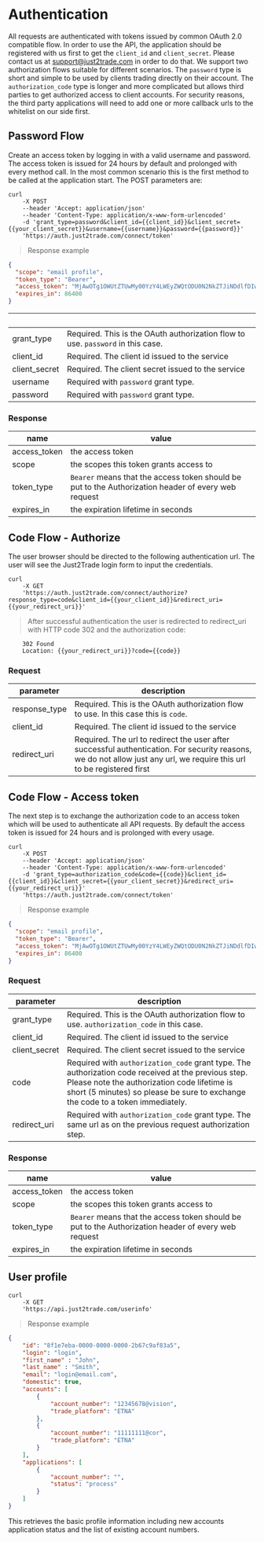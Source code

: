 # Authentication

All requests are authenticated with tokens issued by common OAuth 2.0 compatible flow. In order to use the API, the application should be registered with us first to get the `client_id` and `client_secret`. Please contact us at support@just2trade.com in order to do that. We support two authorization flows suitable for different scenarios. The `password` type is short and simple to be used by clients trading directly on their account. The `authorization_code` type is longer and more complicated but allows third parties to get authorized access to client accounts. For security reasons, the third party applications will need to add one or more callback urls to the whitelist on our side first.

## Password Flow
Create an access token by logging in with a valid username and password. The access token is issued for 24 hours by default and prolonged with every method call. In the most common scenario this is the first method to be called at the application start. The POST parameters are:

```shell
curl
    -X POST
    --header 'Accept: application/json'
    --header 'Content-Type: application/x-www-form-urlencoded'
    -d 'grant_type=password&client_id={{client_id}}&client_secret={{your_client_secret}}&username={{username}}&password={{password}}'
    'https://auth.just2trade.com/connect/token'
```

> Response example

```json
{
  "scope": "email profile",
  "token_type": "Bearer",
  "access_token": "MjAwOTg1OWUtZTUwMy00YzY4LWEyZWQtODU0N2NkZTJiNDdlfDIwMTcxMDA3MTkyNDQzfHRlc3R8U2VyZ2V5fE1pbmtvdg==",
  "expires_in": 86400
}
```

&nbsp; | &nbsp;
---- | ----
grant_type | Required. This is the OAuth authorization flow to use. `password` in this case.
client_id | Required. The client id issued to the service
client_secret | Required. The client secret issued to the service
username | Required with `password` grant type.
password | Required with `password` grant type.

### Response
name | value
---- | ----
access_token | the access token
scope | the scopes this token grants access to
token_type | `Bearer` means that the access token should be put to the Authorization header of every web request
expires_in | the expiration lifetime in seconds


## Code Flow - Authorize
The user browser should be directed to the following authentication url. The user will see the Just2Trade login form to input the credentials.

```shell
curl
    -X GET
    'https://auth.just2trade.com/connect/authorize?response_type=code&client_id={{your_client_id}}&redirect_uri={{your_redirect_uri}}'
```

> After successful authentication the user is redirected to redirect_uri with HTTP code 302 and the authorization code:

```shell
    302 Found
    Location: {{your_redirect_uri}}?code={{code}}
```

### Request
parameter | description
---- | ----
response_type | Required. This is the OAuth authorization flow to use. In this case this is `code`.
client_id | Required. The client id issued to the service
redirect_uri | Required. The url to redirect the user after successful authentication. For security reasons, we do not allow just any url, we require this url to be registered first


## Code Flow - Access token
The next step is to exchange the authorization code to an access token which will be used to authenticate all API requests. By default the access token is issued for 24 hours and is prolonged with every usage.

```shell
curl
    -X POST
    --header 'Accept: application/json'
    --header 'Content-Type: application/x-www-form-urlencoded'
    -d 'grant_type=authorization_code&code={{code}}&client_id={{client_id}}&client_secret={{your_client_secret}}&redirect_uri={{your_redirect_uri}}'
    'https://auth.just2trade.com/connect/token'
```

> Response example

```json
{
  "scope": "email profile",
  "token_type": "Bearer",
  "access_token": "MjAwOTg1OWUtZTUwMy00YzY4LWEyZWQtODU0N2NkZTJiNDdlfDIwMTcxMDA3MTkyNDQzfHRlc3R8U2VyZ2V5fE1pbmtvdg==",
  "expires_in": 86400
}
```

### Request
parameter | description
---- | ----
grant_type | Required. This is the OAuth authorization flow to use. `authorization_code` in this case.
client_id | Required. The client id issued to the service
client_secret | Required. The client secret issued to the service
code | Required with `authorization_code` grant type. The authorization code received at the previous step. Please note the authorization code lifetime is short (5 minutes) so please be sure to exchange the code to a token immediately.
redirect_uri | Required with `authorization_code` grant type. The same url as on the previous request authorization step.

### Response
name | value
---- | ----
access_token | the access token
scope | the scopes this token grants access to
token_type | `Bearer` means that the access token should be put to the Authorization header of every web request
expires_in | the expiration lifetime in seconds


## User profile

```shell
curl
    -X GET
    'https://api.just2trade.com/userinfo'
```

> Response example

```json
{
    "id": "8f1e7eba-0000-0000-0000-2b67c9af83a5",
    "login": "login",
    "first_name" : "John",
    "last_name" : "Smith",
    "email": "login@email.com",
    "domestic": true,
    "accounts": [
        {
            "account_number": "12345678@vision",
            "trade_platform": "ETNA"
        },
        {
            "account_number": "11111111@cor",
            "trade_platform": "ETNA"
        }
    ],
    "applications": [
        {
            "account_number": "",
            "status": "process"
        }
    ]
}
```

This retrieves the basic profile information including new accounts application status and the list of existing account numbers.